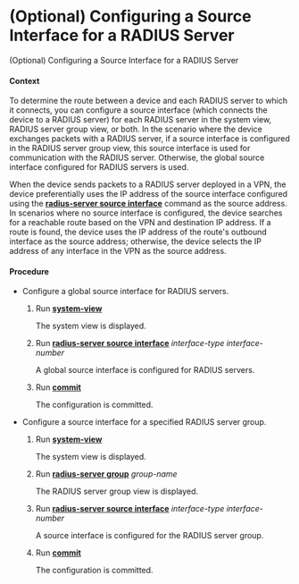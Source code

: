 (Optional) Configuring a Source Interface for a RADIUS Server
=============================================================

(Optional) Configuring a Source Interface for a RADIUS Server

#### Context

To determine the route between a device and each RADIUS server to which it connects, you can configure a source interface (which connects the device to a RADIUS server) for each RADIUS server in the system view, RADIUS server group view, or both. In the scenario where the device exchanges packets with a RADIUS server, if a source interface is configured in the RADIUS server group view, this source interface is used for communication with the RADIUS server. Otherwise, the global source interface configured for RADIUS servers is used.

When the device sends packets to a RADIUS server deployed in a VPN, the device preferentially uses the IP address of the source interface configured using the [**radius-server source interface**](cmdqueryname=radius-server+source+interface) command as the source address. In scenarios where no source interface is configured, the device searches for a reachable route based on the VPN and destination IP address. If a route is found, the device uses the IP address of the route's outbound interface as the source address; otherwise, the device selects the IP address of any interface in the VPN as the source address.


#### Procedure

* Configure a global source interface for RADIUS servers.
  1. Run [**system-view**](cmdqueryname=system-view)
     
     
     
     The system view is displayed.
  2. Run [**radius-server source interface**](cmdqueryname=radius-server+source+interface) *interface-type interface-number*
     
     
     
     A global source interface is configured for RADIUS servers.
  3. Run [**commit**](cmdqueryname=commit)
     
     
     
     The configuration is committed.
* Configure a source interface for a specified RADIUS server group.
  1. Run [**system-view**](cmdqueryname=system-view)
     
     
     
     The system view is displayed.
  2. Run [**radius-server group**](cmdqueryname=radius-server+group) *group-name*
     
     
     
     The RADIUS server group view is displayed.
  3. Run [**radius-server source interface**](cmdqueryname=radius-server+source+interface) *interface-type* *interface-number*
     
     
     
     A source interface is configured for the RADIUS server group.
  4. Run [**commit**](cmdqueryname=commit)
     
     
     
     The configuration is committed.